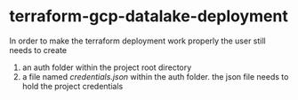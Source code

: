 # terraform-gcp-datalake-deployment
In order to make the terraform deployment work properly the user still needs to create
1. an auth folder within the project root directory
2. a file named *credentials.json* within the auth folder. the json file needs to hold the project credentials
